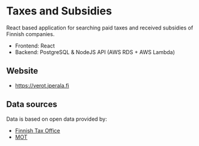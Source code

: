 # Taxes and Subsidies

React based application for searching paid taxes and received subsidies of Finnish companies.

- Frontend: React
- Backend: PostgreSQL & NodeJS API (AWS RDS + AWS Lambda)

## Website

- https://verot.jperala.fi

## Data sources

Data is based on open data provided by:

- [Finnish Tax Office](https://www.vero.fi/tietoa-verohallinnosta/tilastot/avoin_dat/)
- [MOT](https://www.avoindata.fi/data/fi/dataset/mot-yritystukiaineisto-2010-2016)